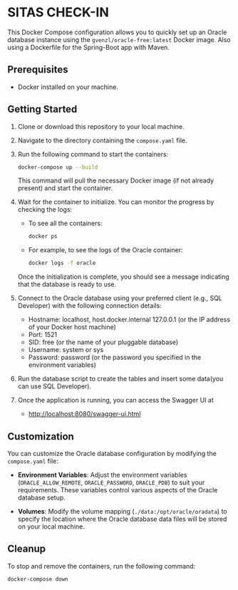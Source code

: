 # SITAS CHECK-IN

This Docker Compose configuration allows you to quickly set up an Oracle database instance using the `gvenzl/oracle-free:latest` Docker image.
Also using a Dockerfile for the Spring-Boot app with Maven.

## Prerequisites

- Docker installed on your machine.

## Getting Started

1. Clone or download this repository to your local machine.

2. Navigate to the directory containing the `compose.yaml` file.

3. Run the following command to start the containers:

    ```bash
    docker-compose up --build
    ```

   This command will pull the necessary Docker image (if not already present) and start the container.

4. Wait for the container to initialize. You can monitor the progress by checking the logs:

    - To see all the containers:

      ```bash
      docker ps
      ```

    - For example, to see the logs of the Oracle container:

      ```bash
      docker logs -f oracle
      ```

   Once the initialization is complete, you should see a message indicating that the database is ready to use.

5. Connect to the Oracle database using your preferred client (e.g., SQL Developer) with the following connection details:

    - Hostname: localhost, host.docker.internal 127.0.0.1 (or the IP address of your Docker host machine)
    - Port: 1521
    - SID: free (or the name of your pluggable database)
    - Username: system or sys
    - Password: password (or the password you specified in the environment variables)

    
6. Run the database script to create the tables and insert some data(you can use SQL Developer).

7. Once the application is running, you can access the Swagger UI at

   - [http://localhost:8080/swagger-ui.html](http://localhost:8080/swagger-ui.html)
## Customization

You can customize the Oracle database configuration by modifying the `compose.yaml` file:

- **Environment Variables**: Adjust the environment variables (`ORACLE_ALLOW_REMOTE`, `ORACLE_PASSWORD`, `ORACLE_PDB`) to suit your requirements. These variables control various aspects of the Oracle database setup.

- **Volumes**: Modify the volume mapping (`./data:/opt/oracle/oradata`) to specify the location where the Oracle database data files will be stored on your local machine.

## Cleanup

To stop and remove the containers, run the following command:

```bash
docker-compose down
